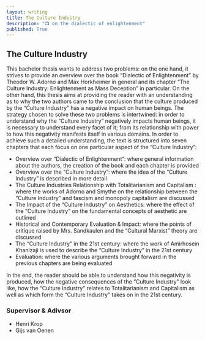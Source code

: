 ```yaml
---
layout: writing
title: The Culture Industry
description: "📺 on the dialectic of enlightenment"
published: True
---
```


## The Culture Industry 

This bachelor thesis wants to address two problems: on the one hand, it strives to provide an overview over the book “Dialectic of Enlightenment” by Theodor W. Adorno and Max Horkheimer in general and its chapter “The Culture Industry: Enlightenment as Mass Deception” in particular. On the other hand, this thesis aims at providing the reader with an understanding as to why the two authors came to the conclusion that the culture produced by the “Culture Industry” has a negative impact on human beings. 
The strategy chosen to solve these two problems is intertwined: in order to understand why the “Culture Industry” negatively impacts human beings, it is necessary to understand every facet of it; from its relationship with power to how this negativity manifests itself in various domains. In order to achieve such a detailed understanding, the text is structured into seven chapters that each focus on one particular aspect of the “Culture Industry”:
- Overview over “Dialectic of Enlightenment”: where general information about the authors, the creation of the book and each chapter is provided
- Overview over the “Culture Industry”: where the idea of the “Culture Industry” is described in more detail
- The Culture Industries Relationship with Totalitarianism and Capitalism	: where the works of Adorno and Smythe on the relationship between the “Culture Industry” and fascism and monopoly capitalism are discussed
- The Impact of the “Culture Industry” on Aesthetics: where the effect of the “Culture Industry” on the fundamental concepts of aesthetic are outlined
- Historical and Contemporary Evaluation & Impact: where the points of critique raised by Mrs. Sandkaulen and the “Cultural Marxist” theory are discussed
- The “Culture Industry” in the 21st century: where the work of Amirhosein Khanizaji is used to describe the “Culture Industry” in the 21st century
- Evaluation: where the various arguments brought forward in the previous chapters are being evaluated

In the end, the reader should be able to understand how this negativity is produced, how the negative consequences of the “Culture Industry” look like, how the “Culture Industry” relates to Totalitarianism and Capitalism as well as which form the “Culture Industry” takes on in the 21st century.

### Supervisor & Adivsor

- Henri Krop
- Gijs van Oenen